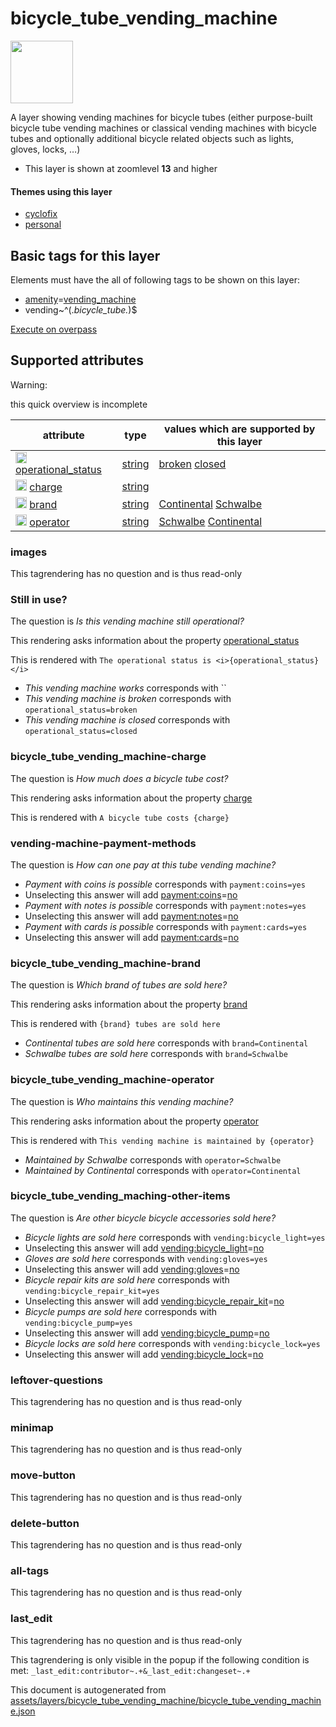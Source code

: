 [//]: # (WARNING: this file is automatically generated. Please find the sources at the bottom and edit those sources)

 bicycle_tube_vending_machine 
==============================



<img src='https://mapcomplete.osm.be/pin:#ffffff;./assets/layers/bicycle_tube_vending_machine/pinIcon.svg' height="100px"> 

A layer showing vending machines for bicycle tubes (either purpose-built bicycle tube vending machines or classical vending machines with bicycle tubes and optionally additional bicycle related objects such as lights, gloves, locks, …)






  - This layer is shown at zoomlevel **13** and higher




#### Themes using this layer 





  - [cyclofix](https://mapcomplete.osm.be/cyclofix)
  - [personal](https://mapcomplete.osm.be/personal)




 Basic tags for this layer 
---------------------------



Elements must have the all of following tags to be shown on this layer:



  - <a href='https://wiki.openstreetmap.org/wiki/Key:amenity' target='_blank'>amenity</a>=<a href='https://wiki.openstreetmap.org/wiki/Tag:amenity%3Dvending_machine' target='_blank'>vending_machine</a>
  - vending~^(.*bicycle_tube.*)$


[Execute on overpass](http://overpass-turbo.eu/?Q=%5Bout%3Ajson%5D%5Btimeout%3A90%5D%3B(%20%20%20%20nwr%5B%22amenity%22%3D%22vending_machine%22%5D%5B%22vending%22~%22%5E(.*bicycle_tube.*)%24%22%5D(%7B%7Bbbox%7D%7D)%3B%0A)%3Bout%20body%3B%3E%3Bout%20skel%20qt%3B)



 Supported attributes 
----------------------



Warning: 

this quick overview is incomplete



attribute | type | values which are supported by this layer
----------- | ------ | ------------------------------------------
[<img src='https://mapcomplete.osm.be/assets/svg/statistics.svg' height='18px'>](https://taginfo.openstreetmap.org/keys/operational_status#values) [operational_status](https://wiki.openstreetmap.org/wiki/Key:operational_status) | [string](../SpecialInputElements.md#string) | [](https://wiki.openstreetmap.org/wiki/Tag:operational_status%3D) [broken](https://wiki.openstreetmap.org/wiki/Tag:operational_status%3Dbroken) [closed](https://wiki.openstreetmap.org/wiki/Tag:operational_status%3Dclosed)
[<img src='https://mapcomplete.osm.be/assets/svg/statistics.svg' height='18px'>](https://taginfo.openstreetmap.org/keys/charge#values) [charge](https://wiki.openstreetmap.org/wiki/Key:charge) | [string](../SpecialInputElements.md#string) | 
[<img src='https://mapcomplete.osm.be/assets/svg/statistics.svg' height='18px'>](https://taginfo.openstreetmap.org/keys/brand#values) [brand](https://wiki.openstreetmap.org/wiki/Key:brand) | [string](../SpecialInputElements.md#string) | [Continental](https://wiki.openstreetmap.org/wiki/Tag:brand%3DContinental) [Schwalbe](https://wiki.openstreetmap.org/wiki/Tag:brand%3DSchwalbe)
[<img src='https://mapcomplete.osm.be/assets/svg/statistics.svg' height='18px'>](https://taginfo.openstreetmap.org/keys/operator#values) [operator](https://wiki.openstreetmap.org/wiki/Key:operator) | [string](../SpecialInputElements.md#string) | [Schwalbe](https://wiki.openstreetmap.org/wiki/Tag:operator%3DSchwalbe) [Continental](https://wiki.openstreetmap.org/wiki/Tag:operator%3DContinental)




### images 



This tagrendering has no question and is thus read-only





### Still in use? 



The question is  *Is this vending machine still operational?*

This rendering asks information about the property  [operational_status](https://wiki.openstreetmap.org/wiki/Key:operational_status) 

This is rendered with  `The operational status is <i>{operational_status}</i>`





  - *This vending machine works*  corresponds with  ``
  - *This vending machine is broken*  corresponds with  `operational_status=broken`
  - *This vending machine is closed*  corresponds with  `operational_status=closed`




### bicycle_tube_vending_machine-charge 



The question is  *How much does a bicycle tube cost?*

This rendering asks information about the property  [charge](https://wiki.openstreetmap.org/wiki/Key:charge) 

This is rendered with  `A bicycle tube costs {charge}`





### vending-machine-payment-methods 



The question is  *How can one pay at this tube vending machine?*





  - *Payment with coins is possible*  corresponds with  `payment:coins=yes`
  - Unselecting this answer will add <a href='https://wiki.openstreetmap.org/wiki/Key:payment:coins' target='_blank'>payment:coins</a>=<a href='https://wiki.openstreetmap.org/wiki/Tag:payment:coins%3Dno' target='_blank'>no</a>
  - *Payment with notes is possible*  corresponds with  `payment:notes=yes`
  - Unselecting this answer will add <a href='https://wiki.openstreetmap.org/wiki/Key:payment:notes' target='_blank'>payment:notes</a>=<a href='https://wiki.openstreetmap.org/wiki/Tag:payment:notes%3Dno' target='_blank'>no</a>
  - *Payment with cards is possible*  corresponds with  `payment:cards=yes`
  - Unselecting this answer will add <a href='https://wiki.openstreetmap.org/wiki/Key:payment:cards' target='_blank'>payment:cards</a>=<a href='https://wiki.openstreetmap.org/wiki/Tag:payment:cards%3Dno' target='_blank'>no</a>




### bicycle_tube_vending_machine-brand 



The question is  *Which brand of tubes are sold here?*

This rendering asks information about the property  [brand](https://wiki.openstreetmap.org/wiki/Key:brand) 

This is rendered with  `{brand} tubes are sold here`





  - *Continental tubes are sold here*  corresponds with  `brand=Continental`
  - *Schwalbe tubes are sold here*  corresponds with  `brand=Schwalbe`




### bicycle_tube_vending_machine-operator 



The question is  *Who maintains this vending machine?*

This rendering asks information about the property  [operator](https://wiki.openstreetmap.org/wiki/Key:operator) 

This is rendered with  `This vending machine is maintained by {operator}`





  - *Maintained by Schwalbe*  corresponds with  `operator=Schwalbe`
  - *Maintained by Continental*  corresponds with  `operator=Continental`




### bicycle_tube_vending_maching-other-items 



The question is  *Are other bicycle bicycle accessories sold here?*





  - *Bicycle lights are sold here*  corresponds with  `vending:bicycle_light=yes`
  - Unselecting this answer will add <a href='https://wiki.openstreetmap.org/wiki/Key:vending:bicycle_light' target='_blank'>vending:bicycle_light</a>=<a href='https://wiki.openstreetmap.org/wiki/Tag:vending:bicycle_light%3Dno' target='_blank'>no</a>
  - *Gloves are sold here*  corresponds with  `vending:gloves=yes`
  - Unselecting this answer will add <a href='https://wiki.openstreetmap.org/wiki/Key:vending:gloves' target='_blank'>vending:gloves</a>=<a href='https://wiki.openstreetmap.org/wiki/Tag:vending:gloves%3Dno' target='_blank'>no</a>
  - *Bicycle repair kits are sold here*  corresponds with  `vending:bicycle_repair_kit=yes`
  - Unselecting this answer will add <a href='https://wiki.openstreetmap.org/wiki/Key:vending:bicycle_repair_kit' target='_blank'>vending:bicycle_repair_kit</a>=<a href='https://wiki.openstreetmap.org/wiki/Tag:vending:bicycle_repair_kit%3Dno' target='_blank'>no</a>
  - *Bicycle pumps are sold here*  corresponds with  `vending:bicycle_pump=yes`
  - Unselecting this answer will add <a href='https://wiki.openstreetmap.org/wiki/Key:vending:bicycle_pump' target='_blank'>vending:bicycle_pump</a>=<a href='https://wiki.openstreetmap.org/wiki/Tag:vending:bicycle_pump%3Dno' target='_blank'>no</a>
  - *Bicycle locks are sold here*  corresponds with  `vending:bicycle_lock=yes`
  - Unselecting this answer will add <a href='https://wiki.openstreetmap.org/wiki/Key:vending:bicycle_lock' target='_blank'>vending:bicycle_lock</a>=<a href='https://wiki.openstreetmap.org/wiki/Tag:vending:bicycle_lock%3Dno' target='_blank'>no</a>




### leftover-questions 



This tagrendering has no question and is thus read-only





### minimap 



This tagrendering has no question and is thus read-only





### move-button 



This tagrendering has no question and is thus read-only





### delete-button 



This tagrendering has no question and is thus read-only





### all-tags 



This tagrendering has no question and is thus read-only





### last_edit 



This tagrendering has no question and is thus read-only



This tagrendering is only visible in the popup if the following condition is met: `_last_edit:contributor~.+&_last_edit:changeset~.+` 

This document is autogenerated from [assets/layers/bicycle_tube_vending_machine/bicycle_tube_vending_machine.json](https://github.com/pietervdvn/MapComplete/blob/develop/assets/layers/bicycle_tube_vending_machine/bicycle_tube_vending_machine.json)
